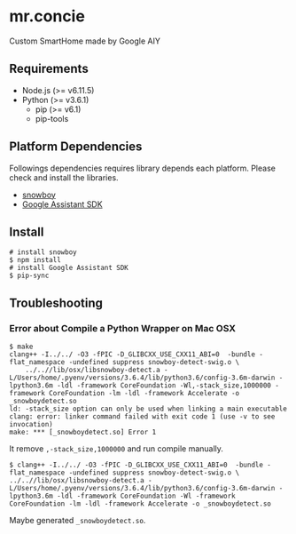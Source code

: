 # mr.concie
Custom SmartHome made by Google AIY

## Requirements

- Node.js (>= v6.11.5)
- Python (>= v3.6.1)
  - pip (>= v6.1)
  - pip-tools

## Platform Dependencies

Followings dependencies requires library depends each platform.
Please check and install the libraries.

- [snowboy](https://github.com/Kitt-AI/snowboy)
- [Google Assistant SDK](https://developers.google.com/assistant/sdk/guides/library/python/embed/setup)

## Install

```
# install snowboy
$ npm install
# install Google Assistant SDK
$ pip-sync
```

## Troubleshooting

### Error about Compile a Python Wrapper on Mac OSX

```
$ make
clang++ -I../../ -O3 -fPIC -D_GLIBCXX_USE_CXX11_ABI=0  -bundle -flat_namespace -undefined suppress snowboy-detect-swig.o \
	../..//lib/osx/libsnowboy-detect.a -L/Users/home/.pyenv/versions/3.6.4/lib/python3.6/config-3.6m-darwin -lpython3.6m -ldl -framework CoreFoundation -Wl,-stack_size,1000000 -framework CoreFoundation -lm -ldl -framework Accelerate -o _snowboydetect.so
ld: -stack_size option can only be used when linking a main executable
clang: error: linker command failed with exit code 1 (use -v to see invocation)
make: *** [_snowboydetect.so] Error 1
```

It remove `,-stack_size,1000000` and run compile manually.

```
$ clang++ -I../../ -O3 -fPIC -D_GLIBCXX_USE_CXX11_ABI=0  -bundle -flat_namespace -undefined suppress snowboy-detect-swig.o \
../..//lib/osx/libsnowboy-detect.a -L/Users/home/.pyenv/versions/3.6.4/lib/python3.6/config-3.6m-darwin -lpython3.6m -ldl -framework CoreFoundation -Wl -framework CoreFoundation -lm -ldl -framework Accelerate -o _snowboydetect.so
```

Maybe generated `_snowboydetect.so`.
